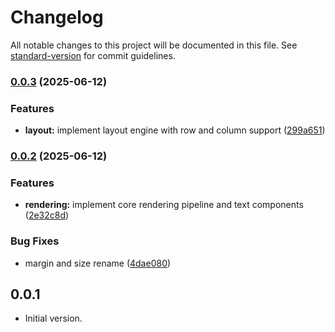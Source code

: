 # Changelog

All notable changes to this project will be documented in this file. See [standard-version](https://github.com/conventional-changelog/standard-version) for commit guidelines.

### [0.0.3](https://github.com/primequantuM4/pixel_prompt/compare/v0.0.2...v0.0.3) (2025-06-12)


### Features

* **layout:** implement layout engine with row and column support ([299a651](https://github.com/primequantuM4/pixel_prompt/commit/299a6516b1df8609c415fe2ba52262b9bd70cbf4))

### [0.0.2](https://github.com/primequantuM4/pixel_prompt/compare/v0.0.1...v0.0.2) (2025-06-12)


### Features

* **rendering:** implement core rendering pipeline and text components ([2e32c8d](https://github.com/primequantuM4/pixel_prompt/commit/2e32c8d94d7cba73b327fa233802ec496a47e6aa))


### Bug Fixes

* margin and size rename ([4dae080](https://github.com/primequantuM4/pixel_prompt/commit/4dae0809da0717d00292808d491422879090da07))

## 0.0.1

- Initial version.
